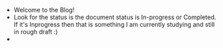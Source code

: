 - Welcome to the Blog!
- Look for the status is the document status is In-progress or Completed. If it's Inprogress then that is something I am currently studying and still in rough draft :)
-